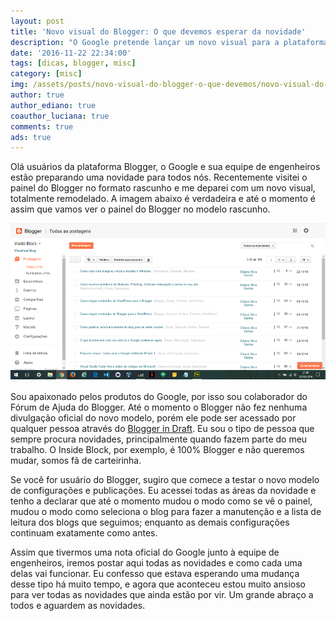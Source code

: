 ```yaml
---
layout: post
title: 'Novo visual do Blogger: O que devemos esperar da novidade'
description: "O Google pretende lançar um novo visual para a plataforma Blogger, entretanto ela ainda não está acessível no endereço da página principal, caso queira fazer um teste antes de qualquer usuário acompanhe o artigo"
date: '2016-11-22 22:34:00'
tags: [dicas, blogger, misc]
category: [misc]
img: /assets/posts/novo-visual-do-blogger-o-que-devemos/novo-visual-do-blogger-o-que-devemos.jpg
author: true
author_ediano: true
coauthor_luciana: true
comments: true
ads: true
---
```


Olá usuários da plataforma Blogger, o Google e sua equipe de engenheiros estão preparando uma novidade para todos nós. Recentemente visitei o painel do Blogger no formato rascunho e me deparei com um novo visual, totalmente remodelado. A imagem abaixo é verdadeira e até o momento é assim que vamos ver o painel do Blogger no modelo rascunho.

![Novno visual do Blogger](/assets/posts/novo-visual-do-blogger-o-que-devemos/layout-new-blogger.png)

Sou apaixonado pelos produtos do Google, por isso sou colaborador do Fórum de Ajuda do Blogger. Até o momento o Blogger não fez nenhuma divulgação oficial do novo modelo, porém ele pode ser acessado por qualquer pessoa através do <a href="https://draft.blogger.com/home" target="_blank" class="external-link" rel="nofollow">Blogger in Draft</a>. Eu sou o tipo de pessoa que sempre procura novidades, principalmente quando fazem parte do meu trabalho. O Inside Block, por exemplo, é 100% Blogger e não queremos mudar, somos fã de carteirinha.

Se você for usuário do Blogger, sugiro que comece a testar o novo modelo de configurações e publicações. Eu acessei todas as áreas da novidade e tenho a declarar que até o momento mudou o modo como se vê o painel, mudou o modo como seleciona o blog para fazer a manutenção e a lista de leitura dos blogs que seguimos; enquanto as demais configurações continuam exatamente como antes.

Assim que tivermos uma nota oficial do Google junto à equipe de engenheiros, iremos postar aqui todas as novidades e como cada uma delas vai funcionar. Eu confesso que estava esperando uma mudança desse tipo há muito tempo, e agora que aconteceu estou muito ansioso para ver todas as novidades que ainda estão por vir. Um grande abraço a todos e aguardem as novidades.
